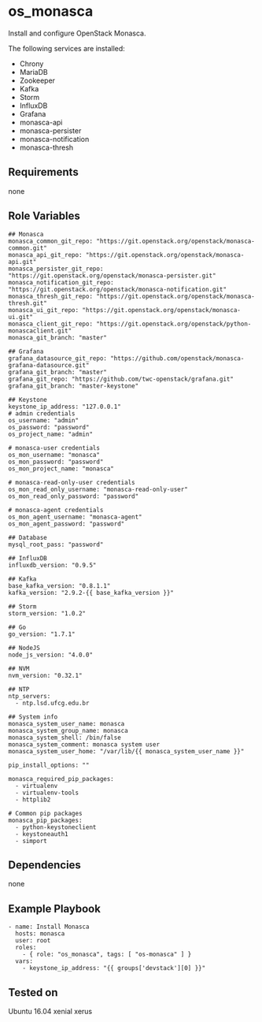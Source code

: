 os_monasca
==========

Install and configure OpenStack Monasca.

The following services are installed:
- Chrony
- MariaDB
- Zookeeper
- Kafka
- Storm
- InfluxDB
- Grafana
- monasca-api
- monasca-persister
- monasca-notification
- monasca-thresh

Requirements
------------

none

Role Variables
--------------

    ## Monasca
    monasca_common_git_repo: "https://git.openstack.org/openstack/monasca-common.git"
    monasca_api_git_repo: "https://git.openstack.org/openstack/monasca-api.git"
    monasca_persister_git_repo: "https://git.openstack.org/openstack/monasca-persister.git"
    monasca_notification_git_repo: "https://git.openstack.org/openstack/monasca-notification.git"
    monasca_thresh_git_repo: "https://git.openstack.org/openstack/monasca-thresh.git"
    monasca_ui_git_repo: "https://git.openstack.org/openstack/monasca-ui.git"
    monasca_client_git_repo: "https://git.openstack.org/openstack/python-monascaclient.git"
    monasca_git_branch: "master"

    ## Grafana
    grafana_datasource_git_repo: "https://github.com/openstack/monasca-grafana-datasource.git"
    grafana_git_branch: "master"
    grafana_git_repo: "https://github.com/twc-openstack/grafana.git"
    grafana_git_branch: "master-keystone"

    ## Keystone
    keystone_ip_address: "127.0.0.1"
    # admin credentials
    os_username: "admin"
    os_password: "password"
    os_project_name: "admin"

    # monasca-user credentials
    os_mon_username: "monasca"
    os_mon_password: "password"
    os_mon_project_name: "monasca"

    # monasca-read-only-user credentials
    os_mon_read_only_username: "monasca-read-only-user"
    os_mon_read_only_password: "password"

    # monasca-agent credentials
    os_mon_agent_username: "monasca-agent"
    os_mon_agent_password: "password"

    ## Database
    mysql_root_pass: "password"

    ## InfluxDB
    influxdb_version: "0.9.5"

    ## Kafka
    base_kafka_version: "0.8.1.1"
    kafka_version: "2.9.2-{{ base_kafka_version }}"

    ## Storm
    storm_version: "1.0.2"

    ## Go
    go_version: "1.7.1"

    ## NodeJS
    node_js_version: "4.0.0"

    ## NVM
    nvm_version: "0.32.1"

    ## NTP
    ntp_servers:
      - ntp.lsd.ufcg.edu.br

    ## System info
    monasca_system_user_name: monasca
    monasca_system_group_name: monasca
    monasca_system_shell: /bin/false
    monasca_system_comment: monasca system user
    monasca_system_user_home: "/var/lib/{{ monasca_system_user_name }}"

    pip_install_options: ""

    monasca_required_pip_packages:
      - virtualenv
      - virtualenv-tools
      - httplib2

    # Common pip packages
    monasca_pip_packages:
      - python-keystoneclient
      - keystoneauth1
      - simport

Dependencies
------------

none

Example Playbook
----------------

    - name: Install Monasca
      hosts: monasca
      user: root
      roles:
        - { role: "os_monasca", tags: [ "os-monasca" ] }
      vars:
        - keystone_ip_address: "{{ groups['devstack'][0] }}"

Tested on
---------

Ubuntu 16.04 xenial xerus
